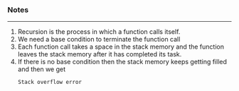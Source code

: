 ### Notes

----

<ol>

<li>
Recursion is the process in which a function calls itself.

</li>
<li>We need a base condition to terminate the function call</li>
<li>Each function call takes a space in the stack memory and the function leaves the stack memory after it has completed its task.</li>
<li>If there is no base condition then the stack memory keeps getting filled and then we get

` Stack overflow error ` 

</li>


</ol>
